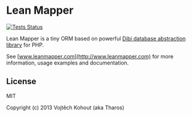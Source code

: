 Lean Mapper
===========

[![Tests Status](https://github.com/Tharos/LeanMapper/workflows/Tests/badge.svg)](https://github.com/Tharos/LeanMapper/actions)

Lean Mapper is a tiny ORM based on powerful [Dibi database abstraction library](http://dibiphp.com) for PHP.

See [www.leanmapper.com](http://www.leanmapper.com) for more information, usage examples and documentation.

License
-------

MIT

Copyright (c) 2013 Vojtěch Kohout (aka Tharos)
